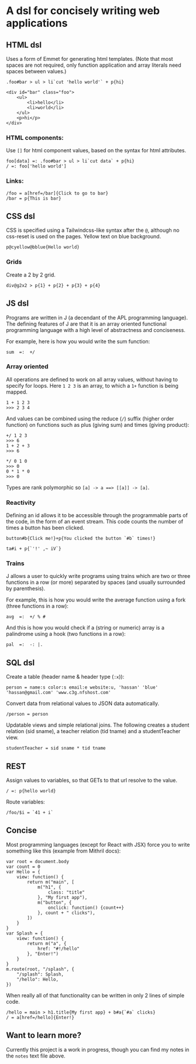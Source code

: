 # A dsl for concisely writing web applications

## HTML dsl
Uses a form of Emmet for generating html templates. (Note that most spaces are not required, only function application and array literals need spaces between values.)
```
.foo#bar > ul > li`cut 'hello world'` + p{hi}

<div id="bar" class="foo">
	<ul>
		<li>hello</li>
		<li>world</li>
	</ul>
	<p>hi</p>
</div>
```

### HTML components:
Use `[]` for html component values, based on the syntax for html attributes.
```
foo[data] =: .foo#bar > ul > li`cut data` + p{hi}
/ =: foo['hello world']
```

### Links:
```
/foo = a[href=/bar]{Click to go to bar}
/bar = p{This is bar} 
```

## CSS dsl
CSS is specified using a Tailwindcss-like syntax after the `@`, although no css-reset is used on the pages.
Yellow text on blue background.
```
p@cyellow@bblue{Hello world}
```

### Grids
Create a 2 by 2 grid. 
```
div@g2x2 > p{1} + p{2} + p{3} + p{4}
```

## JS dsl
Programs are written in J (a decendant of the APL programming language). The defining features of J are that it is an array oriented functional programming language with a high
level of abstractness and conciseness.

For example, here is how you would write the sum function:
```
sum  =:  +/
```

### Array oriented
All operations are defined to work on all array values, without having to specify for loops. 
Here `1 2 3` is an array, to which a `1+` function is being mapped.
```
1 + 1 2 3
>>> 2 3 4
```
And values can be combined using the reduce (`/`) suffix (higher order function) on functions such as plus (giving sum) and times (giving product):
```
+/ 1 2 3
>>> 6
1 + 2 + 3
>>> 6

*/ 0 1 0
>>> 0
0 * 1 * 0
>>> 0
```

Types are rank polymorphic so `[a] -> a ==> [[a]] -> [a]`.

### Reactivity
Defining an id allows it to be accessible through the programmable parts of the code, in the form of an event stream.
This code counts the number of times a button has been clicked.
```
button#b{Click me!}+p{You clicked the button `#b` times!}
```

```
ta#i + p{`'!' ,~ iV`}
```

### Trains
J allows a user to quickly write programs using trains which are two or three functions in a row (or more) separated by spaces (and usually surrounded by parenthesis).

For example, this is how you would write the average function using a fork (three functions in a row):
```
avg  =:  +/ % #
```

And this is how you would check if a (string or numeric) array is a palindrome using a hook (two functions in a row):
```
pal  =:  -: |.
```

## SQL dsl
Create a table (header name & header type (`:x`)):
```
person = name:s color:s email:e website:u, 'hassan' 'blue' 'hassan@gmail.com' 'www.c3g.nfshost.com'
```

Convert data from relational values to JSON data automatically.
```
/person = person
```

Updatable views and simple relational joins. The following creates a student relation (sid sname), a teacher relation (tid tname) and a studentTeacher view.
```
studentTeacher = sid sname * tid tname
```

## REST
Assign values to variables, so that GETs to that url resolve to the value.
```
/ =: p{hello world}
```

Route variables:
```
/foo/$i = `41 + i`
```

## Concise
Most programming languages (except for React with JSX) force you to write something like this (example from Mithril docs):
```
var root = document.body
var count = 0
var Hello = {
    view: function() {
        return m("main", [
            m("h1", {
                class: "title"
            }, "My first app"),
            m("button", {
                onclick: function() {count++}
            }, count + " clicks"),
        ])
    }
}
var Splash = {
    view: function() {
        return m("a", {
            href: "#!/hello"
        }, "Enter!")
    }
}
m.route(root, "/splash", {
    "/splash": Splash,
    "/hello": Hello,
})
```

When really all of that functionality can be written in only 2 lines of simple code.
```
/hello = main > h1.title{My first app} + b#a{`#a` clicks}
/ = a[href=/hello]{Enter!}
```

## Want to learn more?
Currently this project is a work in progress, though you can find my notes in the `notes` text file above.
